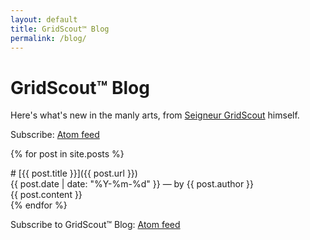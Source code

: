 ```yaml
---
layout: default
title: GridScout™ Blog
permalink: /blog/
---
```


# GridScout™ Blog
Here's what's new in the manly arts, from [Seigneur GridScout][gridscout] himself.

Subscribe: [Atom feed][feed]

{% for post in site.posts %}
<div class="post" markdown="1">
# [{{ post.title }}]({{ post.url }})
<div class="post-metadata">{{ post.date | date: "%Y-%m-%d" }} — by {{ post.author }}</div>
{{ post.content }}
</div>
{% endfor %}

Subscribe to GridScout™ Blog: [Atom feed][feed]


[feed]:      /feed.xml
[gridscout]: /#jeremy
